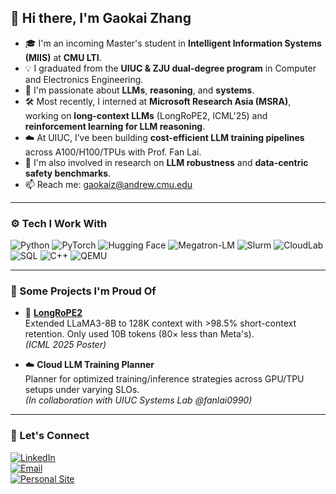 ## 👋 Hi there, I'm Gaokai Zhang

- 🎓 I'm an incoming Master's student in **Intelligent Information Systems (MIIS)** at **CMU LTI**.  
- 💡 I graduated from the **UIUC & ZJU dual-degree program** in Computer and Electronics Engineering.  
- 🧠 I'm passionate about **LLMs**, **reasoning**, and **systems**.  
- 🛠️ Most recently, I interned at **Microsoft Research Asia (MSRA)**, working on **long-context LLMs** (LongRoPE2, ICML'25) and **reinforcement learning for LLM reasoning**.  
- ☁️ At UIUC, I’ve been building **cost-efficient LLM training pipelines** across A100/H100/TPUs with Prof. Fan Lai.  
- 🧪 I'm also involved in research on **LLM robustness** and **data-centric safety benchmarks**.  
- 📫 Reach me: gaokaiz@andrew.cmu.edu

---

### ⚙️ Tech I Work With

![Python](https://img.shields.io/badge/-Python-3776AB?style=flat&logo=python&logoColor=white)
![PyTorch](https://img.shields.io/badge/-PyTorch-EE4C2C?style=flat&logo=pytorch&logoColor=white)
![Hugging Face](https://img.shields.io/badge/-HuggingFace-F9A03C?style=flat&logo=huggingface&logoColor=white)
![Megatron-LM](https://img.shields.io/badge/-Megatron_LM-000000?style=flat&logo=nvidia&logoColor=white)
![Slurm](https://img.shields.io/badge/-Slurm-007EC6?style=flat)
![CloudLab](https://img.shields.io/badge/-CloudLab-FCC624?style=flat)
![SQL](https://img.shields.io/badge/-SQL-4479A1?style=flat&logo=postgresql&logoColor=white)
![C++](https://img.shields.io/badge/-C++-00599C?style=flat&logo=c%2B%2B&logoColor=white)
![QEMU](https://img.shields.io/badge/-QEMU-9A1E1E?style=flat)

---

### 🔬 Some Projects I'm Proud Of

- 🧾 [**LongRoPE2**](https://arxiv.org/abs/2502.20082)  
  Extended LLaMA3-8B to 128K context with >98.5% short-context retention. Only used 10B tokens (80× less than Meta's).  
  *(ICML 2025 Poster)*

- ☁️ **Cloud LLM Training Planner**  
  Planner for optimized training/inference strategies across GPU/TPU setups under varying SLOs.  
  *(In collaboration with UIUC Systems Lab @fanlai0990)*

---

### 💬 Let's Connect

[![LinkedIn](https://img.shields.io/badge/-LinkedIn-0077B5?style=flat&logo=linkedin&logoColor=white)](https://linkedin.com/in/gaokaizhang)  
[![Email](https://img.shields.io/badge/-gaokaiz2@illinois.edu-D14836?style=flat&logo=gmail&logoColor=white)](mailto:gaokaiz2@illinois.edu)  
[![Personal Site](https://img.shields.io/badge/-Portfolio-000?style=flat&logo=githubpages&logoColor=white)](https://gaokaizhang.github.io)


